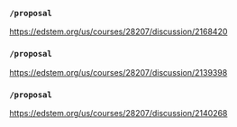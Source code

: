 ### `/proposal`
https://edstem.org/us/courses/28207/discussion/2168420
### `/proposal`
https://edstem.org/us/courses/28207/discussion/2139398
### `/proposal`
https://edstem.org/us/courses/28207/discussion/2140268
